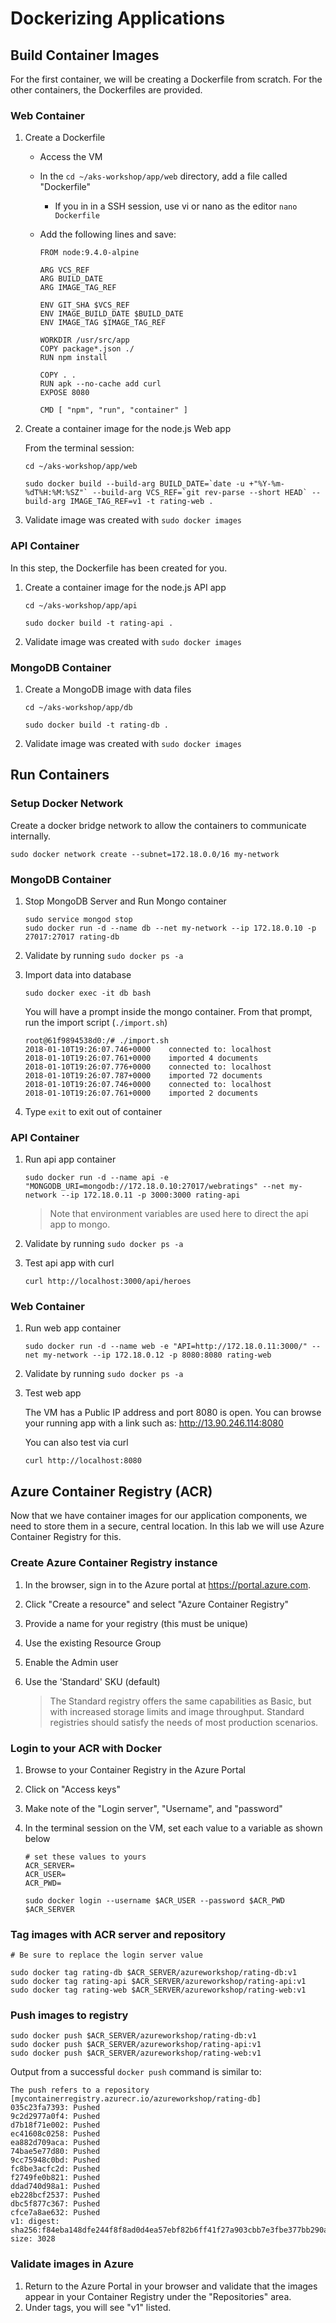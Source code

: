# Dockerizing Applications

## Build Container Images

For the first container, we will be creating a Dockerfile from scratch. For the other containers, the Dockerfiles are provided.

### Web Container

1. Create a Dockerfile 

    * Access the VM
    * In the `cd ~/aks-workshop/app/web` directory, add a file called "Dockerfile"
        * If you in in a SSH session, use vi or nano as the editor
        ```nano Dockerfile```
        
    * Add the following lines and save:

        ```
        FROM node:9.4.0-alpine

        ARG VCS_REF
        ARG BUILD_DATE
        ARG IMAGE_TAG_REF

        ENV GIT_SHA $VCS_REF
        ENV IMAGE_BUILD_DATE $BUILD_DATE
        ENV IMAGE_TAG $IMAGE_TAG_REF

        WORKDIR /usr/src/app
        COPY package*.json ./
        RUN npm install

        COPY . .
        RUN apk --no-cache add curl
        EXPOSE 8080

        CMD [ "npm", "run", "container" ]
        ```

2. Create a container image for the node.js Web app

    From the terminal session: 

    ```
    cd ~/aks-workshop/app/web
    
    sudo docker build --build-arg BUILD_DATE=`date -u +"%Y-%m-%dT%H:%M:%SZ"` --build-arg VCS_REF=`git rev-parse --short HEAD` --build-arg IMAGE_TAG_REF=v1 -t rating-web .
    ```

3. Validate image was created with `sudo docker images`

### API Container

In this step, the Dockerfile has been created for you. 

1. Create a container image for the node.js API app

    ```
    cd ~/aks-workshop/app/api

    sudo docker build -t rating-api .
    ```

2. Validate image was created with `sudo docker images`

### MongoDB Container

1. Create a MongoDB image with data files

    ```
    cd ~/aks-workshop/app/db

    sudo docker build -t rating-db .
    ```

2. Validate image was created with `sudo docker images`


## Run Containers

### Setup Docker Network

Create a docker bridge network to allow the containers to communicate internally. 

```
sudo docker network create --subnet=172.18.0.0/16 my-network
```

### MongoDB Container

1. Stop MongoDB Server and Run Mongo container

    ```
    sudo service mongod stop
    sudo docker run -d --name db --net my-network --ip 172.18.0.10 -p 27017:27017 rating-db
    ```

2. Validate by running `sudo docker ps -a`

3. Import data into database

    ```
    sudo docker exec -it db bash
    ```

    You will have a prompt inside the mongo container. From that prompt, run the import script (`./import.sh`)

    ```
    root@61f9894538d0:/# ./import.sh
    2018-01-10T19:26:07.746+0000	connected to: localhost
    2018-01-10T19:26:07.761+0000	imported 4 documents
    2018-01-10T19:26:07.776+0000	connected to: localhost
    2018-01-10T19:26:07.787+0000	imported 72 documents
    2018-01-10T19:26:07.746+0000	connected to: localhost
    2018-01-10T19:26:07.761+0000	imported 2 documents
    ```

4. Type `exit` to exit out of container

### API Container

1. Run api app container

    ```
    sudo docker run -d --name api -e "MONGODB_URI=mongodb://172.18.0.10:27017/webratings" --net my-network --ip 172.18.0.11 -p 3000:3000 rating-api
    ```

    > Note that environment variables are used here to direct the api app to mongo.

2. Validate by running `sudo docker ps -a`

3. Test api app with curl
    ```
    curl http://localhost:3000/api/heroes
    ```

### Web Container

1. Run web app container

    ```
    sudo docker run -d --name web -e "API=http://172.18.0.11:3000/" --net my-network --ip 172.18.0.12 -p 8080:8080 rating-web
    ```

2. Validate by running `sudo docker ps -a`

3. Test web app
    
    The VM has a Public IP address and port 8080 is open. You can browse your running app with a link such as: http://13.90.246.114:8080 

    You can also test via curl
    ```
    curl http://localhost:8080
    ```

## Azure Container Registry (ACR)

Now that we have container images for our application components, we need to store them in a secure, central location. In this lab we will use Azure Container Registry for this.

### Create Azure Container Registry instance

1. In the browser, sign in to the Azure portal at https://portal.azure.com. 
2. Click "Create a resource" and select "Azure Container Registry"
3. Provide a name for your registry (this must be unique)
4. Use the existing Resource Group
5. Enable the Admin user
6. Use the 'Standard' SKU (default)

    > The Standard registry offers the same capabilities as Basic, but with increased storage limits and image throughput. Standard registries should satisfy the needs of most production scenarios.

### Login to your ACR with Docker

1. Browse to your Container Registry in the Azure Portal
2. Click on "Access keys"
3. Make note of the "Login server", "Username", and "password"
4. In the terminal session on the VM, set each value to a variable as shown below

    ```
    # set these values to yours
    ACR_SERVER=
    ACR_USER=
    ACR_PWD=

    sudo docker login --username $ACR_USER --password $ACR_PWD $ACR_SERVER
    ```

### Tag images with ACR server and repository 

```
# Be sure to replace the login server value

sudo docker tag rating-db $ACR_SERVER/azureworkshop/rating-db:v1
sudo docker tag rating-api $ACR_SERVER/azureworkshop/rating-api:v1
sudo docker tag rating-web $ACR_SERVER/azureworkshop/rating-web:v1
```

### Push images to registry

```
sudo docker push $ACR_SERVER/azureworkshop/rating-db:v1
sudo docker push $ACR_SERVER/azureworkshop/rating-api:v1
sudo docker push $ACR_SERVER/azureworkshop/rating-web:v1
```

Output from a successful `docker push` command is similar to:

```
The push refers to a repository [mycontainerregistry.azurecr.io/azureworkshop/rating-db]
035c23fa7393: Pushed
9c2d2977a0f4: Pushed
d7b18f71e002: Pushed
ec41608c0258: Pushed
ea882d709aca: Pushed
74bae5e77d80: Pushed
9cc75948c0bd: Pushed
fc8be3acfc2d: Pushed
f2749fe0b821: Pushed
ddad740d98a1: Pushed
eb228bcf2537: Pushed
dbc5f877c367: Pushed
cfce7a8ae632: Pushed
v1: digest: sha256:f84eba148dfe244f8f8ad0d4ea57ebf82b6ff41f27a903cbb7e3fbe377bb290a size: 3028
```

### Validate images in Azure

1. Return to the Azure Portal in your browser and validate that the images appear in your Container Registry under the "Repositories" area.
2. Under tags, you will see "v1" listed.

